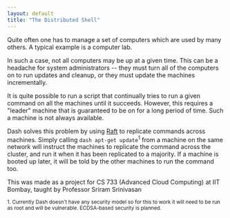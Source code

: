 ```yaml
---
layout: default
title: "The Distributed Shell"
---
```


Quite often one has to manage a set of computers which are used by many others. A typical example is a computer lab.

In such a case, not all computers may be up at a given time. This can be a headache for system administrators -- they
must turn all of the computers on to run updates and cleanup, or they must update the machines incrementally.

It is quite possible to run a script that continually tries to run a given command on all the machines until it succeeds.
However, this requires a "leader" machine that is guaranteed to be on for a long period of time. Such a machine is not always
available.

Dash solves this problem by using [Raft](http://ramcloud.stanford.edu/raft.pdf) to replicate commands across machines. Simply calling
`dash apt-get update`<sup>1</sup> from a machine on the same network will instruct the machines to replicate the command across the cluster,
and run it when it has been replicated to a majority. If a machine is booted up later, it will be told by the other machines to run the command too.



This was made as a project for CS 733 (Advanced Cloud Computing) at IIT Bombay, taught by Professor Sriram Srinivasan

<small>1. Currently Dash doesn't have any security model so for this to work it will need to be run as root and will be vulnerable. ECDSA-based security is planned.</small>
